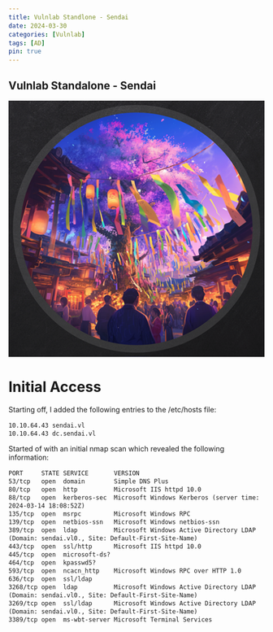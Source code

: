 ```yaml
---
title: Vulnlab Standlone - Sendai
date: 2024-03-30
categories: [Vulnlab]
tags: [AD]
pin: true
---
```


## Vulnlab Standalone - Sendai

![_install](/assets/img/VL-Sendai/sendai.png)

# Initial Access
Starting off, I added the following entries to the /etc/hosts file:
```
10.10.64.43 sendai.vl
10.10.64.43 dc.sendai.vl
```

Started of with an initial nmap scan which revealed the following information:
```
PORT     STATE SERVICE       VERSION
53/tcp   open  domain        Simple DNS Plus
80/tcp   open  http          Microsoft IIS httpd 10.0
88/tcp   open  kerberos-sec  Microsoft Windows Kerberos (server time: 2024-03-14 18:08:52Z)
135/tcp  open  msrpc         Microsoft Windows RPC
139/tcp  open  netbios-ssn   Microsoft Windows netbios-ssn
389/tcp  open  ldap          Microsoft Windows Active Directory LDAP (Domain: sendai.vl0., Site: Default-First-Site-Name)
443/tcp  open  ssl/http      Microsoft IIS httpd 10.0
445/tcp  open  microsoft-ds?
464/tcp  open  kpasswd5?
593/tcp  open  ncacn_http    Microsoft Windows RPC over HTTP 1.0
636/tcp  open  ssl/ldap
3268/tcp open  ldap          Microsoft Windows Active Directory LDAP (Domain: sendai.vl0., Site: Default-First-Site-Name)
3269/tcp open  ssl/ldap      Microsoft Windows Active Directory LDAP (Domain: sendai.vl0., Site: Default-First-Site-Name)
3389/tcp open  ms-wbt-server Microsoft Terminal Services
```
